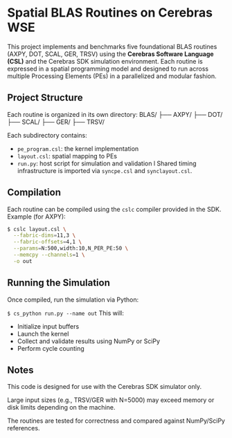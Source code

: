 # Spatial BLAS Routines on Cerebras WSE

This project implements and benchmarks five foundational BLAS routines (AXPY, DOT, SCAL, GER, TRSV) using the **Cerebras Software Language (CSL)** and the Cerebras SDK simulation environment. Each routine is expressed in a spatial programming model and designed to run across multiple Processing Elements (PEs) in a parallelized and modular fashion.

## Project Structure

Each routine is organized in its own directory:
BLAS/
├── AXPY/
├── DOT/
├── SCAL/
├── GER/
├── TRSV/


Each subdirectory contains:
- `pe_program.csl`: the kernel implementation
- `layout.csl`: spatial mapping to PEs
- `run.py`: host script for simulation and validation
l
Shared timing infrastructure is imported via `syncpe.csl` and `synclayout.csl`.

## Compilation

Each routine can be compiled using the `cslc` compiler provided in the SDK. Example (for AXPY):

```bash
$ cslc layout.csl \
  --fabric-dims=11,3 \
  --fabric-offsets=4,1 \
  --params=N:500,width:10,N_PER_PE:50 \
  --memcpy --channels=1 \
  -o out
```
## Running the Simulation
Once compiled, run the simulation via Python:

`$ cs_python run.py --name out`
This will:
- Initialize input buffers
- Launch the kernel
- Collect and validate results using NumPy or SciPy
- Perform cycle counting

## Notes
This code is designed for use with the Cerebras SDK simulator only.

Large input sizes (e.g., TRSV/GER with N=5000) may exceed memory or disk limits depending on the machine.

The routines are tested for correctness and compared against NumPy/SciPy references.

